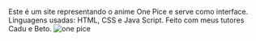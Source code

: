 Este é um site representando o anime One Pice e serve como interface.
Linguagens usadas: HTML, CSS e Java Script.
Feito com meus tutores Cadu e Beto.
![one pice](https://github.com/21Yuri21/Projeto-One-Pice/assets/138392854/aa768207-4d16-441a-a788-50e1b97f90ed)

